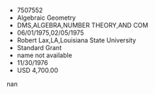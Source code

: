 
* 7507552
* Algebraic Geometry
* DMS,ALGEBRA,NUMBER THEORY,AND COM
* 06/01/1975,02/05/1975
* Robert Lax,LA,Louisiana State University
* Standard Grant
*   name not available
* 11/30/1976
* USD 4,700.00

nan
